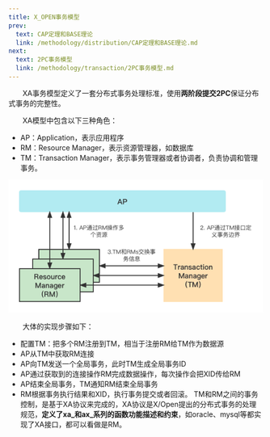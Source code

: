 ```yaml
---
title: X_OPEN事务模型
prev:
  text: CAP定理和BASE理论
  link: /methodology/distribution/CAP定理和BASE理论.md
next:
  text: 2PC事务模型
  link: /methodology/transaction/2PC事务模型.md
---
```


&#8195;&#8195;XA事务模型定义了一套分布式事务处理标准，使用**两阶段提交2PC**保证分布式事务的完整性。

&#8195;&#8195;XA模型中包含以下三种角色：

* AP：Application，表示应用程序
* RM：Resource Manager，表示资源管理器，如数据库
* TM：Transaction Manager，表示事务管理器或者协调者，负责协调和管理事务。

![X_Open事务模型](/images/methodology/X_Open事务模型.png)

&#8195;&#8195;大体的实现步骤如下：

* 配置TM：把多个RM注册到TM，相当于注册RM给TM作为数据源
* AP从TM中获取RM连接
* AP向TM发送一个全局事务，此时TM生成全局事务ID
* AP通过获取到的连接操作RM完成数据操作，每次操作会把XID传给RM
* AP结束全局事务，TM通知RM结束全局事务
* RM根据事务执行结果和XID，执行事务提交或者回滚。
TM和RM之间的事务控制，是基于XA协议来完成的，XA协议是X/Open提出的分布式事务的处理规范，**定义了xa_和ax_系列的函数功能描述和约束**，如oracle、mysql等都实现了XA接口，都可以看做是RM。

